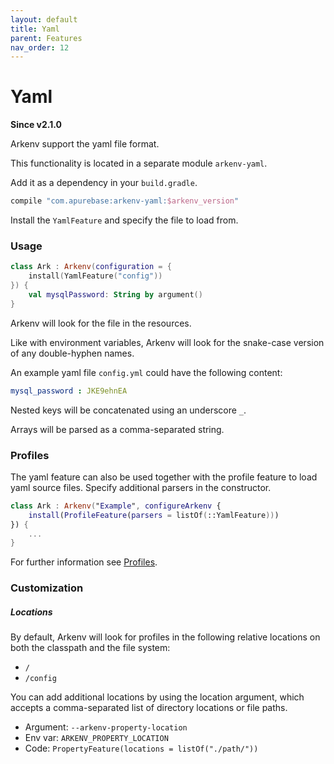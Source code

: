 ```yaml
---
layout: default
title: Yaml
parent: Features
nav_order: 12
---
```


# Yaml

**Since v2.1.0**

Arkenv support the yaml file format. 

This functionality is located in a separate module `arkenv-yaml`.

Add it as a dependency in your `build.gradle`.
```groovy
compile "com.apurebase:arkenv-yaml:$arkenv_version"
```

Install the `YamlFeature` and specify the file to load from.

### Usage

```kotlin
class Ark : Arkenv(configuration = {
    install(YamlFeature("config"))
}) {
    val mysqlPassword: String by argument()
}
```

Arkenv will look for the file in the resources.
 
Like with environment variables, Arkenv will look for the
snake-case version of any double-hyphen names.

An example yaml file `config.yml` could have the following content: 

```yaml
mysql_password : JKE9ehnEA
```

Nested keys will be concatenated using an underscore `_`.

Arrays will be parsed as a comma-separated string.

### Profiles

The yaml feature can also be used together with the profile feature to 
load yaml source files. Specify additional parsers in the constructor.

```kotlin
class Ark : Arkenv("Example", configureArkenv {
    install(ProfileFeature(parsers = listOf(::YamlFeature)))
}) {
    ...
}

```

For further information see [Profiles]({{site.baseurl}}features/profiles).

### Customization

##### Locations
By default, Arkenv will look for profiles in the following relative locations 
on both the classpath and the file system: 
* `/` 
* `/config`  

You can add additional locations by using the location argument, 
which accepts a comma-separated list of directory locations or file paths.

* Argument: `--arkenv-property-location`
* Env var: `ARKENV_PROPERTY_LOCATION`
* Code: `PropertyFeature(locations = listOf("./path/"))`
